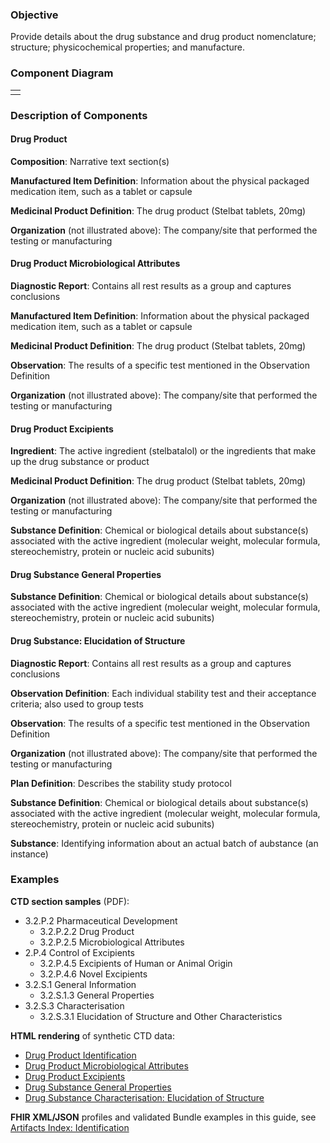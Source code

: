 ### Objective
Provide details about the drug substance and drug product nomenclature; structure; physicochemical properties; and manufacture.

### Component Diagram
<table>
<tr><td> </td></tr>
</table>
 
### Description of Components
#### Drug Product
**Composition**: Narrative text section(s)

**Manufactured Item Definition**: Information about the physical packaged medication item, such as a tablet or capsule

**Medicinal Product Definition**: The drug product (Stelbat tablets, 20mg)

**Organization** (not illustrated above): The company/site that performed the testing or manufacturing

#### Drug Product Microbiological Attributes
**Diagnostic Report**: Contains all rest results as a group and captures conclusions

**Manufactured Item Definition**: Information about the physical packaged medication item, such as a tablet or capsule

**Medicinal Product Definition**: The drug product (Stelbat tablets, 20mg)

**Observation**: The results of a specific test mentioned in the Observation Definition

**Organization** (not illustrated above): The company/site that performed the testing or manufacturing

#### Drug Product Excipients
**Ingredient**: The active ingredient (stelbatalol) or the ingredients that make up the drug substance or product

**Medicinal Product Definition**: The drug product (Stelbat tablets, 20mg)

**Organization** (not illustrated above): The company/site that performed the testing or manufacturing

**Substance Definition**: Chemical or biological details about substance(s) associated with the active ingredient (molecular weight, molecular formula, stereochemistry, protein or nucleic acid subunits) 

#### Drug Substance General Properties
**Substance Definition**: Chemical or biological details about substance(s) associated with the active ingredient (molecular weight, molecular formula, stereochemistry, protein or nucleic acid subunits) 

#### Drug Substance: Elucidation of Structure
**Diagnostic Report**: Contains all rest results as a group and captures conclusions

**Observation Definition**: Each individual stability test and their acceptance criteria; also used to group tests

**Observation**: The results of a specific test mentioned in the Observation Definition

**Organization** (not illustrated above): The company/site that performed the testing or manufacturing

**Plan Definition**: Describes the stability study protocol

**Substance Definition**: Chemical or biological details about substance(s) associated with the active ingredient (molecular weight, molecular formula, stereochemistry, protein or nucleic acid subunits) 

**Substance**: Identifying information about an actual batch of aubstance (an instance)

### Examples
**CTD section samples** (PDF):

- 3.2.P.2 Pharmaceutical Development
  - 3.2.P.2.2 Drug Product
  - 3.2.P.2.5 Microbiological Attributes
- 2.P.4 Control of Excipients
  - 3.2.P.4.5 Excipients of Human or Animal Origin
  - 3.2.P.4.6 Novel Excipients
- 3.2.S.1 General Information
  - 3.2.S.1.3 General Properties
- 3.2.S.3 Characterisation
  - 3.2.S.3.1 Elucidation of Structure and Other Characteristics

**HTML rendering** of synthetic CTD data:
- <a href="identification_rend_p1.html">Drug Product Identification</a>
- <a href="identification_rend_p2.html">Drug Product Microbiological Attributes</a>
- <a href="identification_rend_p3.html">Drug Product Excipients</a>
- <a href="identification_rend_s1.html">Drug Substance General Properties</a>
- <a href="identification_rend_s2.html">Drug Substance Characterisation: Elucidation of Structure</a>

**FHIR XML/JSON** profiles and validated Bundle examples in this guide, see [Artifacts Index: Identification](artifacts.html#identification)